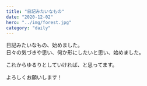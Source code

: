 ```yaml
---
title: "日記みたいなもの"
date: "2020-12-02"
hero: "../img/forest.jpg"
category: "daily"
---
```


日記みたいなもの、始めました。  
日々の気づきや思い、何か形にしたいと思い、始めました。

これからゆるりとしていければ、と思ってます。

よろしくお願いします！
